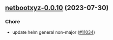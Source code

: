 

## [netbootxyz-0.0.10](https://github.com/succelle/charts/compare/netbootxyz-0.0.9...netbootxyz-0.0.10) (2023-07-30)

### Chore

- update helm general non-major ([#11034](https://github.com/succelle/charts/issues/11034))
  
  